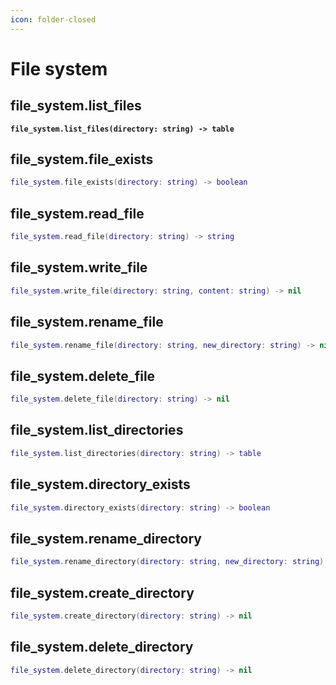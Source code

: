 ```yaml
---
icon: folder-closed
---
```


# File system

## file\_system.list\_files

<pre class="language-lua"><code class="lang-lua"><strong>file_system.list_files(directory: string) -> table
</strong></code></pre>

## file\_system.file\_exists

```lua
file_system.file_exists(directory: string) -> boolean
```

## file\_system.read\_file

```lua
file_system.read_file(directory: string) -> string
```

## file\_system.write\_file

```lua
file_system.write_file(directory: string, content: string) -> nil
```

## file\_system.rename\_file

```lua
file_system.rename_file(directory: string, new_directory: string) -> nil
```

## file\_system.delete\_file

```lua
file_system.delete_file(directory: string) -> nil
```

## file\_system.list\_directories

```lua
file_system.list_directories(directory: string) -> table
```

## file\_system.directory\_exists

```lua
file_system.directory_exists(directory: string) -> boolean
```

## file\_system.rename\_directory

```lua
file_system.rename_directory(directory: string, new_directory: string) -> boolean
```

## file\_system.create\_directory

```lua
file_system.create_directory(directory: string) -> nil
```

## file\_system.delete\_directory

```lua
file_system.delete_directory(directory: string) -> nil
```
